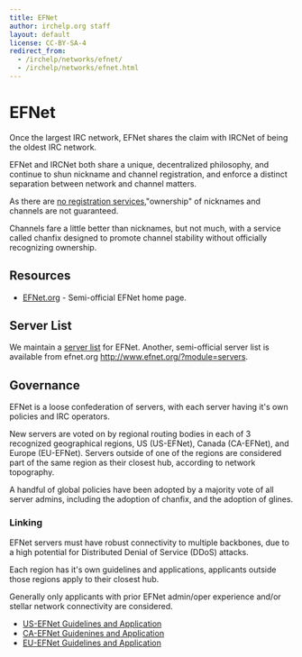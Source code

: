 ```yaml
---
title: EFNet
author: irchelp.org staff
layout: default
license: CC-BY-SA-4
redirect_from:
  - /irchelp/networks/efnet/
  - /irchelp/networks/efnet.html
---
```


# EFNet

Once the largest IRC network, EFNet shares the claim with IRCNet of being the oldest IRC network.

EFNet and IRCNet both share a unique, decentralized philosophy, and continue to shun nickname and channel registration, and enforce a distinct separation between network and channel matters.

As there are [no registration services](/networks/noserv.html),"ownership" of nicknames and channels are not guaranteed.

Channels fare a little better than nicknames, but not much, with a service called chanfix designed to promote channel stability without officially recognizing ownership.

## Resources

- [EFNet.org](http://www.efnet.org) - Semi-official EFNet home page.

## Server List

We maintain a [server list](networks/efnet//servers.html) for EFNet. Another, semi-official server list is available from efnet.org <http://www.efnet.org/?module=servers>.

## Governance

EFNet is a loose confederation of servers, with each server having it's own policies and IRC operators.

New servers are voted on by regional routing bodies in each of 3 recognized geographical regions, US (US-EFNet), Canada (CA-EFNet), and Europe (EU-EFNet). Servers outside of one of the regions are considered part of the same region as their closest hub, according to network topography.

A handful of global policies have been adopted by a majority vote of all server admins, including the adoption of chanfix, and the adoption of glines.

### Linking

EFNet servers must have robust connectivity to multiple backbones, due to a high potential for Distributed Denial of Service (DDoS) attacks.

Each region has it's own guidelines and applications, applicants outside those regions apply to their closest hub.

Generally only applicants with prior EFNet admin/oper experience and/or stellar network connectivity are considered.

- [US-EFNet Guidelines and Application](http://www.efnet.org/?module=docs&doc=16)
- [CA-EFNet Guidenines and Application](http://www.efnet.org/?module=docs&doc=21)
- [EU-EFNet Guidelines and Application](http://www.efnet.org/?module=docs&doc=18)
